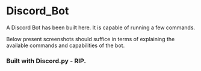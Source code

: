 # Discord_Bot
A Discord Bot has been built here. It is capable of running a few commands.

Below present screenshots should suffice in terms of explaining the available commands and capabilities of the bot.


### Built with Discord.py - RIP.
